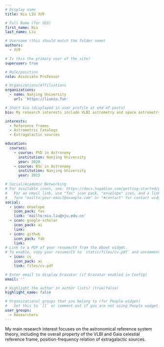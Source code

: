 ```yaml
---
# Display name
title: Niu LIU 刘牛

# Full Name (for SEO)
first_name: Niu 
last_name: Liu

# Username (this should match the folder name)
authors:
  - 刘牛

# Is this the primary user of the site?
superuser: true

# Role/position
role: Associate Professor

# Organizations/Affiliations
organizations:
  - name: Nanjing University
    url: 'https://liuniu.fun'

# Short bio (displayed in user profile at end of posts)
bio: My research interests include VLBI astrometry and space astrometry.

interests:
  - Reference frames
  - Astrometric Catalogs
  - Extragalactic sources

education:
  courses:
    - course: PhD in Astronomy
      institution: Nanjing University
      year: 2020
    - course: BSc in Astronomy
      institution: Nanjing University
      year: 2015

# Social/Academic Networking
# For available icons, see: https://docs.hugoblox.com/getting-started/page-builder/#icons
#   For an email link, use "fas" icon pack, "envelope" icon, and a link in the
#   form "mailto:your-email@example.com" or "#contact" for contact widget.
social:
  - icon: envelope
    icon_pack: fas
    link: 'mailto:niu.liu@nju.edu.cn'
  - icon: google-scholar
    icon_pack: ai
    link: 
  - icon: github
    icon_pack: fab
    link: 
# Link to a PDF of your resume/CV from the About widget.
# To enable, copy your resume/CV to `static/files/cv.pdf` and uncomment the lines below.
  - icon: cv
    icon_pack: ai
    link: files/cv.pdf

# Enter email to display Gravatar (if Gravatar enabled in Config)
email: ''

# Highlight the author in author lists? (true/false)
highlight_name: false

# Organizational groups that you belong to (for People widget)
#   Set this to `[]` or comment out if you are not using People widget.
user_groups:
  - Researchers
---
```


My main research interest focuses on the astronomical reference system theory, including the overall property of the VLBI and Gaia celestial reference frame, position-frequency relation of extragalactic sources.
